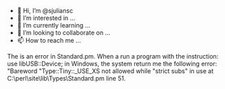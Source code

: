- 👋 Hi, I’m @sjuliansc
- 👀 I’m interested in ...
- 🌱 I’m currently learning ...
- 💞️ I’m looking to collaborate on ...
- 📫 How to reach me ...

<!---
sjuliansc/sjuliansc is a ✨ special ✨ repository because its `README.md` (this file) appears on your GitHub profile.
You can click the Preview link to take a look at your changes.
--->
The is an error in Standard.pm. When a run a program with the instruction: use libUSB::Device; in Windows, the system return me the following error:
"Bareword "Type::Tiny::_USE_XS not allowed while "strict subs" in use at C:\perl\site\lib\Types\Standard.pm line 51.
